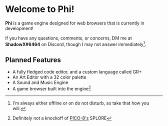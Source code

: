 # Welcome to Phi!
**Phi** is a game engine designed for web browsers that is currently in development!

If you have any questions, comments, or concerns, DM me at **ShadowX#6464** on Discord, though I may not answer immediately[^1].

## Planned Features
- A fully fledged code editor, and a custom language called GR+
- An Art Editor with a 32 color palette
- A Sound and Music Engine
- A game browser built into the engine[^2]

[^1]: I'm always either offline or on do not disturb, so take that how you will.
[^2]: Definitely not a knockoff of [PICO-8's](https://www.lexaloffle.com/pico-8.php) SPLORE
